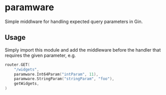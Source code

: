 # paramware
Simple middlware for handling expected query parameters in Gin.

## Usage
Simply import this module and add the middleware before the handler that requires the
given parameter, e.g.
```go
router.GET(
    "/widgets",
    paramware.Int64Param("intParam", 11),
    paramware.StringParam("stringParam", "foo"),
    getWidgets,
)
```
